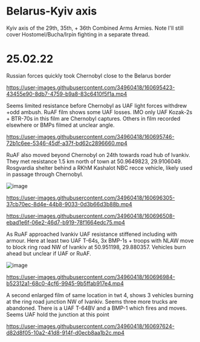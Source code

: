 # Belarus-Kyiv axis

Kyiv axis of the 29th, 35th, + 36th Combined Arms Armies. Note I'll still cover Hostomel/Bucha/Irpin fighting in a separate thread.


# 25.02.22

Russian forces quickly took Chernobyl close to the Belarus border

https://user-images.githubusercontent.com/34960418/160695423-43455e90-8db7-4759-b9a8-83c6410f5f1a.mp4


Seems limited resistance before Chernobyl as UAF light forces withdrew +odd ambush. RuAF film shows some UAF losses. IMO only UAF Kozak-2s + BTR-70s in this film are Chernobyl captures. Others in film recorded elsewhere or BMPs filmed at unclear angle.

https://user-images.githubusercontent.com/34960418/160695746-72b1c6ee-5346-45df-a37f-bd62c2896660.mp4


RuAF also moved beyond Chernobyl on 24th towards road hub of Ivankiv. They met resistance 1.5 km north of town at 50.9649823, 29.9106049. Rosgvardia shelter behind a RKhM Kashalot NBC recce vehicle, likely used in passage through Chernobyl.

![image](https://user-images.githubusercontent.com/34960418/160696199-4eceded7-11cb-4578-b5c6-a812607211bd.png)

https://user-images.githubusercontent.com/34960418/160696305-37cb70ec-8d4e-44b8-9033-0d3b66d3b88b.mp4

https://user-images.githubusercontent.com/34960418/160696508-ebad1e6f-06e2-46d7-b919-78f1664edc75.mp4


As RuAF approached Ivankiv UAF resistance stiffened including with armour. Here at least two UAF T-64s, 3x BMP-1s + troops with NLAW move to block ring road NW of Ivankiv at 50.951198, 29.880357. Vehicles burn ahead but unclear if UAF or RuAF.

![image](https://user-images.githubusercontent.com/34960418/160696874-450baf68-16c3-4457-b62b-d04429503ae1.png)

https://user-images.githubusercontent.com/34960418/160696984-b52312a1-68c0-4cf6-9945-9b5ffab917e4.mp4


A second enlarged film of same location in twt 4, shows 3 vehicles burning at the ring road junction NW of Ivankiv. Seems three more trucks are abandoned. There is a UAF T-64BV and a BMP-1 which fires and moves. Seems UAF hold the junction at this point

https://user-images.githubusercontent.com/34960418/160697624-d82d8f05-10a2-41d8-914f-d0ecb8aa1b2c.mp4


